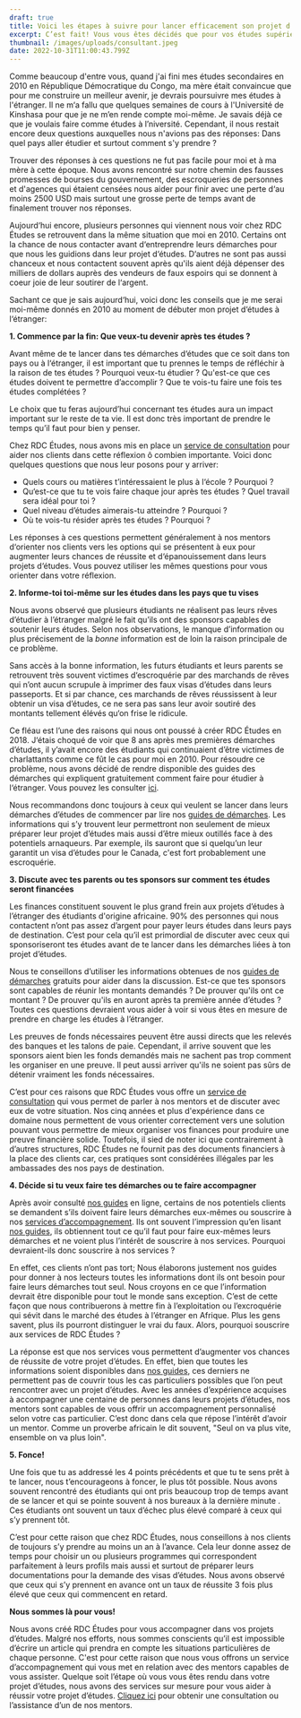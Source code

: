 ```yaml
---
draft: true
title: Voici les étapes à suivre pour lancer efficacement son projet d’études à l’étranger.
excerpt: C’est fait! Vous vous êtes décidés que pour vos études supérieures, c’est à l’étranger que ça se passera. Maintenant, vous vous demandez comment me lancer ? Dans cet article, notre mentor Aristote Diasonama vous partage le conseil qu’il aurait donné à lui-même en 2010 au moment de se lancer dans son projet d’études à l’étranger.
thumbnail: /images/uploads/consultant.jpeg
date: 2022-10-31T11:00:43.799Z
---
```

Comme beaucoup d'entre vous, quand j'ai fini mes études secondaires en 2010 en République Démocratique du Congo, ma mère était convaincue que pour me construire un meilleur avenir, je devrais poursuivre mes études à l'étranger. Il ne m‘a fallu que quelques semaines de cours à l'Université de Kinshasa pour que je ne m’en rende compte moi-même. Je savais déjà ce que je voulais faire comme études à l’niversité. Cependant, il nous restait encore deux questions auxquelles nous n'avions pas des réponses:  Dans quel pays aller étudier et surtout comment s'y prendre ?

Trouver des réponses à ces questions ne fut pas facile pour moi et à ma mère à cette époque. Nous avons rencontré sur notre chemin des fausses promesses de bourses du gouvernement, des escroqueries de personnes et d'agences qui étaient censées nous aider pour finir avec une perte d‘au moins 2500 USD mais surtout une grosse perte de temps avant de finalement trouver nos réponses.

Aujourd‘hui encore, plusieurs personnes qui viennent nous voir chez RDC Études se retrouvent dans la même situation que moi en 2010. Certains ont la chance de nous contacter avant d‘entreprendre leurs démarches pour que nous les guidions dans leur projet d‘études. D‘autres ne sont pas aussi chanceux et nous contactent souvent après qu'ils aient déjà dépenser des milliers de dollars auprès des vendeurs de faux espoirs qui se donnent à coeur joie de leur soutirer de l‘argent.

Sachant ce que je sais aujourd‘hui, voici donc les conseils que je me serai moi-même donnés en 2010 au moment de débuter mon projet d‘études à l‘étranger:

**1. Commence par la fin: Que veux-tu devenir après tes études ?**

Avant même de te lancer dans tes démarches d‘études que ce soit dans ton pays ou à l‘étranger, il est important que tu prennes le temps de réfléchir à la raison de tes études ? Pourquoi veux-tu étudier ? Qu'est-ce que ces études doivent te permettre d’accomplir ? Que te vois-tu faire une fois tes études complétées ?

Le choix que tu feras aujourd’hui concernant tes études aura un impact important sur le reste de ta vie. Il est donc très important de prendre le temps qu’il faut pour bien y penser.

Chez RDC Études, nous avons mis en place un [service de consultation](/assistance-process) pour aider nos clients dans cette réflexion ô combien importante. Voici donc quelques questions que nous leur posons pour y arriver:
- Quels cours ou matières t’intéressaient le plus à l‘école ? Pourquoi ?
- Qu‘est-ce que tu te vois faire chaque jour après tes études ? Quel travail sera idéal pour toi ?
- Quel niveau d’études aimerais-tu atteindre ? Pourquoi ?
- Où te vois-tu résider après tes études ? Pourquoi ?

Les réponses à ces questions permettent généralement à nos mentors d‘orienter nos clients vers les options qui se présentent à eux pour augmenter leurs chances de réussite et d‘épanouissement dans leurs projets d‘études. Vous pouvez utiliser les mêmes questions pour vous orienter dans votre réflexion.

**2. Informe-toi toi-même sur les études dans les pays que tu vises**

Nous avons observé que plusieurs étudiants ne réalisent pas leurs rêves d’étudier à l’étranger malgré le fait qu’ils ont des sponsors capables de soutenir leurs études. Selon nos observations, le manque d’information ou plus précisement de la *bonne* information est de loin la raison principale de ce problème.

Sans accès à la bonne information, les futurs étudiants et leurs parents se retrouvent très souvent victimes d‘escroquérie par des marchands de rêves qui n’ont aucun scrupule à imprimer des faux visas d’études dans leurs passeports. Et si par chance, ces marchands de rêves réussissent à leur obtenir un visa d’études, ce ne sera pas sans leur avoir soutiré des montants tellement élévés qu‘on frise le ridicule.

Ce fléau est l’une des raisons qui nous ont poussé à créer RDC Études en 2018. J‘étais choqué de voir que 8 ans après mes premières démarches d’études, il y’avait encore des étudiants qui continuaient d’être victimes de charlattants comme ce fût le cas pour moi en 2010. Pour résoudre ce problème, nous avons décidé de rendre disponible des guides des démarches qui expliquent gratuitement comment faire pour étudier à l‘étranger. Vous pouvez les consulter [ici](/guides).

Nous recommandons donc toujours à ceux qui veulent se lancer dans leurs démarches d’études de commencer par lire nos [guides de démarches](/guides). Les informations qui s’y trouvent leur permettront non seulement de mieux préparer leur projet d’études mais aussi d’être mieux outillés face à des potentiels arnaqueurs. Par exemple, ils sauront que si quelqu’un leur garantit un visa d’études pour le Canada, c'est fort probablement une escroquérie.

**3. Discute avec tes parents ou tes sponsors sur comment tes études seront financées**

Les finances constituent souvent le plus grand frein aux projets d’études à l’étranger des étudiants d'origine africaine. 90% des personnes qui nous contactent n’ont pas assez d’argent pour payer leurs études dans leurs pays de destination. C’est pour cela qu’il est primordial de discuter avec ceux qui sponsoriseront tes études avant de te lancer dans les démarches liées à ton projet d’études. 

Nous te conseillons d’utiliser les informations obtenues de nos [guides de démarches](/guides) gratuits pour aider dans la discussion. Est-ce que tes sponsors sont capables de réunir les montants demandés ? De prouver qu'ils ont ce montant ? De prouver qu'ils en auront après ta première année d’études ? Toutes ces questions devraient vous aider à voir si vous êtes en mesure de prendre en charge les études à l’étranger.

Les preuves de fonds nécessaires peuvent être aussi directs que les relevés des banques et les talons de paie. Cependant, il arrive souvent que les sponsors aient bien les fonds demandés mais ne sachent pas trop comment les organiser en une preuve. Il peut aussi arriver qu'ils ne soient pas sûrs de détenir vraiment les fonds nécessaires. 

C’est pour ces raisons que RDC Études vous offre un [service de consultation](/assistance-request) qui vous permet de parler à nos mentors et de discuter avec eux de votre situation. Nos cinq années et plus d'expérience dans ce domaine nous permettent de vous orienter correctement vers une solution pouvant vous permettre de mieux organiser vos finances pour produire une preuve financière solide. Toutefois, il sied de noter ici que contrairement à d’autres structures, RDC Études ne fournit pas des documents financiers à la place des clients car, ces pratiques sont considérées illégales par les ambassades des nos pays de destination.

**4. Décide si tu veux faire tes démarches ou te faire accompagner**

Après avoir consulté [nos guides](/guides) en ligne, certains de nos potentiels clients se demandent s’ils doivent faire leurs démarches eux-mêmes ou souscrire à nos [services d’accompagnement](/assistance-request). Ils ont souvent l’impression qu’en lisant [nos guides](/guides), ils obtiennent tout ce qu’il faut pour faire eux-mêmes leurs démarches et ne voient plus l’intérêt de souscrire à nos services. Pourquoi devraient-ils donc souscrire à nos services ?

En effet, ces clients n’ont pas tort; Nous élaborons justement nos guides pour donner à nos lecteurs toutes les informations dont ils ont besoin pour faire leurs démarches tout seul. Nous croyons en ce que l’information devrait être disponible pour tout le monde sans exception. C’est de cette façon que nous contribuerons à mettre fin à l’exploitation ou l’excroquérie qui sévit dans le marché des études à l’étranger en Afrique. Plus les gens savent, plus ils pourront distinguer le vrai du faux. Alors, pourquoi souscrire aux services de RDC Études ? 

La réponse est que nos services vous permettent d’augmenter vos chances de réussite de votre projet d’études. En effet, bien que toutes les informations soient disponibles dans [nos guides](/guides), ces derniers ne permettent pas de couvrir tous les cas particuliers possibles que l’on peut rencontrer avec un projet d’études. Avec les années d’expérience acquises à accompagner une centaine de personnes dans leurs projets d’études, nos mentors sont capables de vous offrir un accompagnement personnalisé selon votre cas particulier. C’est donc dans cela que répose l’intérêt d’avoir un mentor. Comme un proverbe africain le dit souvent, "Seul on va plus vite, ensemble on va plus loin". 

**5. Fonce!**

Une fois que tu as addressé les 4 points précédents et que tu te sens prêt à te lancer, nous t’encourageons à foncer, le plus tôt possible. Nous avons souvent rencontré des étudiants qui ont pris beaucoup trop de temps avant de se lancer et qui se pointe souvent à nos bureaux à la dernière minute . Ces étudiants ont souvent un taux d’échec plus élevé comparé à ceux qui s’y prennent tôt. 

C’est pour cette raison que chez RDC Études, nous conseillons à nos clients de toujours s’y prendre au moins un an à l’avance. Cela leur donne assez de temps pour choisir un ou plusieurs programmes qui correspondent parfaitement à leurs profils mais aussi et surtout de préparer leurs documentations pour la demande des visas d’études. Nous avons observé que ceux qui s’y prennent en avance ont un taux de réussite 3 fois plus élevé que ceux qui commencent en retard.


**Nous sommes là pour vous!**

Nous avons créé RDC Études pour vous accompagner dans vos projets d’études. Malgré nos efforts, nous sommes conscients qu’il est impossible d’écrire un article qui prendra en compte les situations particulières de chaque personne. C'est pour cette raison que nous vous offrons un service d’accompagnement qui vous met en relation avec des mentors capables de vous assister. Quelque soit l’étape où vous vous êtes rendu dans votre projet d’études, nous avons des services sur mesure pour vous aider à réussir votre projet d’études. [Cliquez ici](/assistance-process) pour obtenir une consultation ou l’assistance d’un de nos mentors.